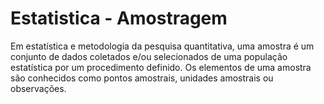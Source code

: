 # Estatistica - Amostragem
Em estatística e metodologia da pesquisa quantitativa, uma amostra é um conjunto de dados coletados e/ou selecionados de uma população estatística por um procedimento definido. Os elementos de uma amostra são conhecidos como pontos amostrais, unidades amostrais ou observações.
